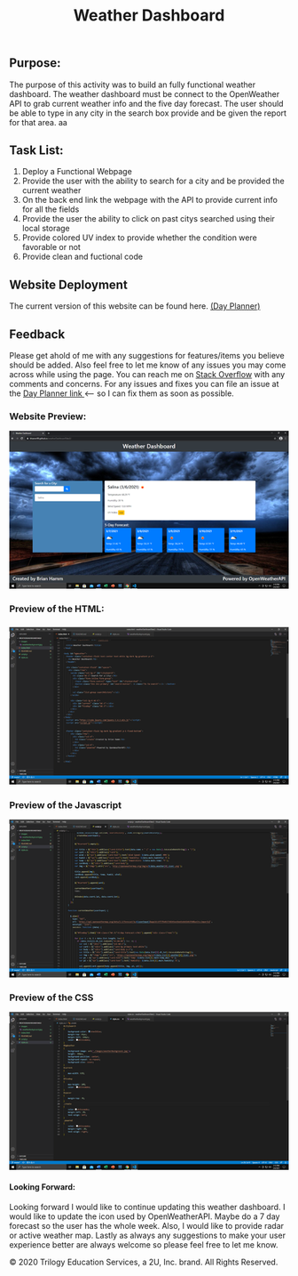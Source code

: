 <header>
    <h1>Weather Dashboard</h1>
</header>

<body>

<h2>Purpose:</h2>
    
<p> The purpose of this activity was to build an fully functional weather dashboard. The weather dashboard must be connect to the OpenWeather API to grab current weather info and the five day forecast. The user should be able to type in any city in the search box provide and be given the report for that area. aa</p>

<h2>Task List:</h2>

<ol>
    <li> Deploy a Functional Webpage </li>
    <li> Provide the user with the ability to search for a city and be provided the current weather</li>
    <li> On the back end link the webpage with the API to provide current info for all the fields</li>
    <li> Provide the user the ability to click on past citys searched using their local storage</li>
    <li> Provide colored UV index to provide whether the condition were favorable or not</li>
    <li> Provide clean and fuctional code</li>
</ol>

<h2>Website Deployment</h2>

<p> The current version of this website can be found here. <a href="https://bhamm90.github.io/weatherDashboardTake2/">(Day Planner)</a>

<h2>Feedback</h2>

<p> Please get ahold of me with any suggestions for features/items you believe should be added. Also feel free to let me know of any issues you may come across while using the page. You can reach me on <a href="https://stackoverflow.com/users/14324130/bhamm90">Stack Overflow</a> with any comments and concerns. For any issues and fixes you can file an issue at the <a href="https://github.com/BHamm90/weatherDashboardTake2/issues">Day Planner link </a> <-- so I can fix them as soon as possible. </p>

<h3>Website Preview:</h3>

<img src="images/webpage.png">

<h3>Preview of the HTML: <h3>

<img src="images/index.png">

<h3>Preview of the Javascript</h3>

<img src="images/java.png">

<h3>Preview of the CSS</h3>

<img src="images/css.png">

<h4>Looking Forward: </h4>

<p> Looking forward I would like to continue updating this weather dashboard. I would like to update the icon used by OpenWeatherAPI. Maybe do a 7 day forecast so the user has the whole week. Also, I would like to provide radar or active weather map. Lastly as always any suggestions to make your user experience better are always welcome so please feel free to let me know.

<Footer>
 <p> © 2020 Trilogy Education Services, a 2U, Inc. brand. All Rights Reserved. </p>
</Footer>

